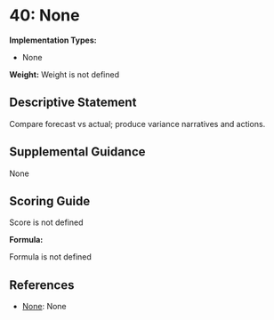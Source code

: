 # 40: None

**Implementation Types:**

- None

**Weight:** Weight is not defined

## Descriptive Statement

Compare forecast vs actual; produce variance narratives and actions.

## Supplemental Guidance

None

## Scoring Guide

Score is not defined

**Formula:**

Formula is not defined

## References

- [None](None): None
